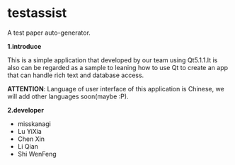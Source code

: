 testassist
==========

A test paper auto-generator.

**1.introduce**

This is a simple application that developed by our team using Qt5.1.1.It is also can be regarded as a sample to leaning how to use Qt to create an app that can handle rich text and database access.

**ATTENTION**: Language of user interface of this application is Chinese, we will add other languages soon(maybe :P).

**2.developer**

 - misskanagi
 - Lu YiXia
 - Chen Xin
 - Li Qian
 - Shi WenFeng


